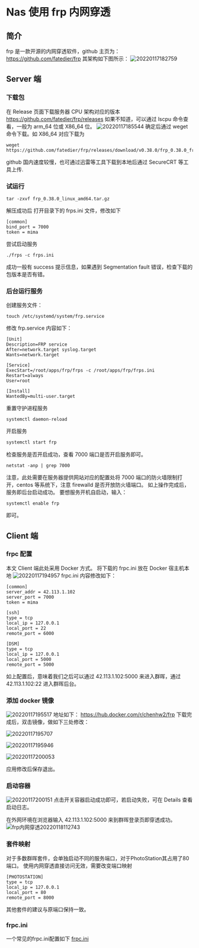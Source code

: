 # Nas 使用 frp 内网穿透

## 简介

frp 是一款开源的内网穿透软件，github 主页为：https://github.com/fatedier/frp
其架构如下图所示：
![20220117182759](https://raw.githubusercontent.com/skylinety/blog-pics/master/imgs/20220117182759.png)

## Server 端

### 下载包

在 Release 页面下载服务器 CPU 架构对应的版本 https://github.com/fatedier/frp/releases
如果不知道，可以通过 lscpu 命令查看，一般为 arm_64 位或 X86_64 位。
![20220117185544](https://raw.githubusercontent.com/skylinety/blog-pics/master/imgs/20220117185544.png)
确定后通过 weget 命令下载。如 X86_64 对应下载为

```shell
weget https://github.com/fatedier/frp/releases/download/v0.38.0/frp_0.38.0_freebsd_amd64.tar.gz
```

github 国内速度较慢，也可通过迅雷等工具下载到本地后通过 SecureCRT 等工具上传.

### 试运行

```shell
tar -zxvf frp_0.38.0_linux_amd64.tar.gz
```

解压成功后
打开目录下的 frps.ini 文件，修改如下

```shell
[common]
bind_port = 7000
token = mima
```

尝试启动服务

```shell
./frps -c frps.ini
```

成功一般有 success 提示信息，如果遇到 Segmentation fault 错误，检查下载的包版本是否有错。

### 后台运行服务

创建服务文件：

```shell
touch /etc/systemd/system/frp.service
```

修改 frp.service 内容如下：

```shell
[Unit]
Description=FRP service
After=network.target syslog.target
Wants=network.target

[Service]
ExecStart=/root/apps/frp/frps -c /root/apps/frp/frps.ini
Restart=always
User=root

[Install]
WantedBy=multi-user.target
```

重置守护进程服务

```shell
systemctl daemon-reload
```

开启服务

```js
systemctl start frp
```

检查服务是否开启成功，查看 7000 端口是否开启服务即可。

```shell
netstat -anp | grep 7000
```

注意，此处需要在服务器提供网站对应的配置处将 7000 端口的防火墙限制打开，centos 等系统下，注意 firewalld 是否开放防火墙端口。
如上操作完成后，服务即后台启动成功。
要想服务开机自启动，输入：

```shell
systemctl enable frp
```

即可。

## Client 端

### frpc 配置

本文 Client 端此处采用 Docker 方式。
将下载的 frpc.ini 放在 Docker 宿主机本地
![20220117194957](https://raw.githubusercontent.com/skylinety/blog-pics/master/imgs/20220117194957.png)
frpc.ini 内容修改如下：

```shell
[common]
server_addr = 42.113.1.102
server_port = 7000
token = mima

[ssh]
type = tcp
local_ip = 127.0.0.1
local_port = 22
remote_port = 6000

[DSM]
type = tcp
local_ip = 127.0.0.1
local_port = 5000
remote_port = 5000
```

如上配置后，意味着我们之后可以通过 42.113.1.102:5000 来进入群晖，通过 42.113.1.102:22 进入群晖后台。

### 添加 docker 镜像

![20220117195517](https://raw.githubusercontent.com/skylinety/blog-pics/master/imgs/20220117195517.png)
地址如下：
https://hub.docker.com/r/chenhw2/frp
下载完成后，双击镜像，做如下三处修改：

![20220117195707](https://raw.githubusercontent.com/skylinety/blog-pics/master/imgs/20220117195707.png)

![20220117195946](https://raw.githubusercontent.com/skylinety/blog-pics/master/imgs/20220117195946.png)

![20220117200053](https://raw.githubusercontent.com/skylinety/blog-pics/master/imgs/20220117200053.png)

应用修改后保存退出。

### 启动容器

![20220117200151](https://raw.githubusercontent.com/skylinety/blog-pics/master/imgs/20220117200151.png)
点击开关容器启动成功即可，若启动失败，可在 Details 查看启动日志。

在外网环境在浏览器输入 42.113.1.102:5000
来到群晖登录页即穿透成功。
![frp内网穿透20220118112743](https://raw.githubusercontent.com/skylinety/blog-pics/master/imgs/frp%E5%86%85%E7%BD%91%E7%A9%BF%E9%80%8F20220118112743.png)

### 套件映射
对于多数群晖套件，会单独启动不同的服务端口，对于PhotoStation其占用了80端口。
使用内网穿透直接访问无效，需要改变端口映射
```shell
[PHOTOSTATION]
type = tcp
local_ip = 127.0.0.1
local_port = 80
remote_port = 8000
```
其他套件的建议与原端口保持一致。

### frpc.ini
一个常见的frpc.ini配置如下
[frpc.ini](https://github.com/skylinety/Blog/blob/main/Demos/Tools/OS/Nas/frpc.ini)
